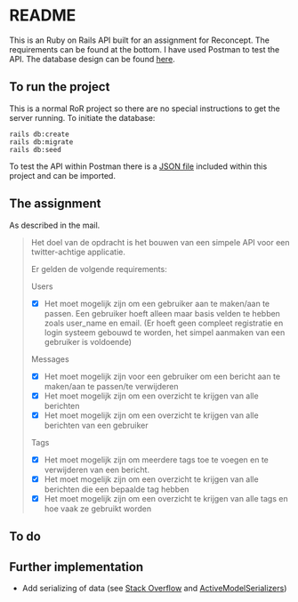 # README
This is an Ruby on Rails API built for an assignment for Reconcept. The requirements can be found at the bottom. I have used Postman to test the API. The database design can be found [here](https://dbdiagram.io/d/62d920e70d66c746552045f1).

## To run the project
This is a normal RoR project so there are no special instructions to get the server running. To initiate the database:

```
rails db:create
rails db:migrate
rails db:seed
```

To test the API within Postman there is a [JSON file](Reconcept%20code%20assignment.postman_collection.json) included within this project and can be imported.

## The assignment
As described in the mail.

> Het doel van de opdracht is het bouwen van een simpele API voor een twitter-achtige applicatie.
>
> Er gelden de volgende requirements:
>
> Users
> - [x] Het moet mogelijk zijn om een gebruiker aan te maken/aan te passen. Een gebruiker hoeft alleen maar basis velden te hebben zoals user_name en email. (Er hoeft geen compleet registratie en login systeem gebouwd te worden, het simpel aanmaken van een gebruiker is voldoende)
>
> Messages
> - [x] Het moet mogelijk zijn voor een gebruiker om een bericht aan te maken/aan te passen/te verwijderen
> - [x] Het moet mogelijk zijn om een overzicht te krijgen van alle berichten
> - [x] Het moet mogelijk zijn om een overzicht te krijgen van alle berichten van een gebruiker
>
> Tags
>
> - [x] Het moet mogelijk zijn om meerdere tags toe te voegen en te verwijderen van een bericht.
> - [x] Het moet mogelijk zijn om een overzicht te krijgen van alle berichten die een bepaalde tag hebben
> - [x] Het moet mogelijk zijn om een overzicht te krijgen van alle tags en hoe vaak ze gebruikt worden

## To do

## Further implementation
- Add serializing of data (see [Stack Overflow](https://stackoverflow.com/questions/52508432/rails-4-render-json-with-multiple-objects-and-includes) and [ActiveModelSerializers](https://github.com/rails-api/active_model_serializers/tree/0-10-stable))
